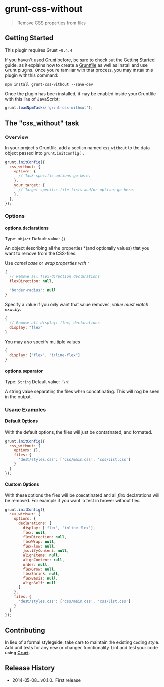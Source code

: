 # grunt-css-without

> Remove CSS properties from files

## Getting Started
This plugin requires Grunt `~0.4.4`

If you haven't used [Grunt](http://gruntjs.com/) before, be sure to check out the [Getting Started](http://gruntjs.com/getting-started) guide, as it explains how to create a [Gruntfile](http://gruntjs.com/sample-gruntfile) as well as install and use Grunt plugins. Once you're familiar with that process, you may install this plugin with this command:

```shell
npm install grunt-css-without --save-dev
```

Once the plugin has been installed, it may be enabled inside your Gruntfile with this line of JavaScript:

```js
grunt.loadNpmTasks('grunt-css-without');
```

## The "css_without" task

### Overview
In your project's Gruntfile, add a section named `css_without` to the data object passed into `grunt.initConfig()`.

```js
grunt.initConfig({
  css_without: {
    options: {
      // Task-specific options go here.
    },
    your_target: {
      // Target-specific file lists and/or options go here.
    },
  },
});
```

### Options

#### options.declarations
Type: `Object`
Default value: `{}`

An object describing all the properties *(and optionally values) that you want to remove from the CSS-files.

Use *camel case* or *wrap properties with `"`*

```js
{
  // Remove all flex-direction declarations
  flexDirection: null,

  "border-radius": null
}
```

Specify a value if you only want that value removed, *value must match exactly*. 

```js
{
  // Remove all display: flex; declarations
  display: "flex"
}
```

You may also specify multiple values

```js
{
  display: ["flex", "inline-flex"]
}
```

#### options.separator
Type: `String`
Default value: `'\n'`

A string value separating the files when concatinating. This will nog be seen in the output.

### Usage Examples

#### Default Options
With the default options, the files will just be contatinated, and formated. 

```js
grunt.initConfig({
  css_without: {
    options: {},
    files: {
      'dest/styles.css': ['css/main.css', 'css/list.css']
    }
  }
});
```

#### Custom Options
With these options the files will be concatinated and all *flex* declarations will be removed. For example if you want to test in brower without flex.

```js
grunt.initConfig({
  css_without: {
    options: {
      declarations: [
        display: ['flex', 'inline-flex'],
        flex: null,
        flexDirection: null,
        flexWrap: null,
        flexFlow: null,
        justifyContent: null,
        alignItems: null,
        alignContent: null,
        order: null,
        flexGrow: null,
        flexShrink: null,
        flexBasis: null,
        alignSelf: null
      ]
    },
    files: {
      'dest/styles.css': ['css/main.css', 'css/list.css']
    }
  }
});
```

## Contributing
In lieu of a formal styleguide, take care to maintain the existing coding style. Add unit tests for any new or changed functionality. Lint and test your code using [Grunt](http://gruntjs.com/).

## Release History
* 2014-05-08...v0.1.0...First release

